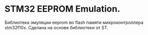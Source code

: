 ﻿# STM32 EEPROM Emulation.
Библиотека эмуляции eeprom во flash памяти микроконтроллера stm32f10x.
Сделана на основе библиотеки от ST.